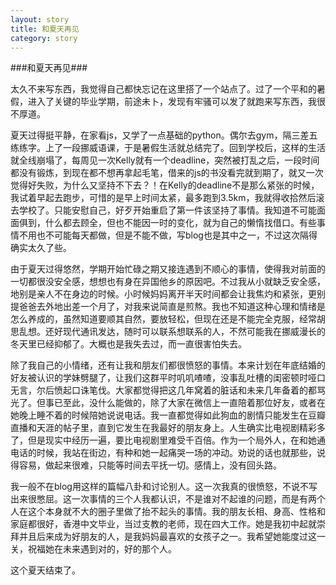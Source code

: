 ```yaml
---
layout: story
title: 和夏天再见
category: story
---
```

 
###和夏天再见###

太久不来写东西，我觉得自己都快忘记在这里搭了一个站点了。过了一个平和的暑假，进入了关键的毕业学期，前途未卜，发现有牢骚可以发了就跑来写东西，我很不厚道。

夏天过得挺平静，在家看js，又学了一点基础的python。偶尔去gym，隔三差五练练字。上了一段挪威语课，于是暑假生活就总结完了。回到学校后，这样的生活就全线崩塌了，每周见一次Kelly就有一个deadline，突然被打乱之后，一段时间都没有锻炼，到现在都不想再拿起毛笔，借来的js的书没看完就到期了，就又一次觉得好失败，为什么又坚持不下去？！在Kelly的deadline不是那么紧张的时候，我试着早起去跑步，可惜的是早上时间太紧，最多跑到3.5km，我就得收拾然后滚去学校了。只能安慰自己，好歹开始重启了第一件该坚持了事情。我知道不可能面面俱到，什么都去顾全，但也不能因一时的变化，就为自己的懒惰找借口。有些事情不用也不可能每天都做，但是不能不做，写blog也是其中之一，不过这次隔得确实太久了些。

由于夏天过得悠然，学期开始忙碌之期又接连遇到不顺心的事情，使得我对前面的一切都很没安全感，想想也有身在异国他乡的原因吧。不过我从小就缺乏安全感，地别是亲人不在身边的时候。小时候妈妈离开半天时间都会让我焦灼和紧张，更别提爸爸去外地出差一个月了，对我来说简直是煎熬。我也不知道这种心理和情绪是怎么养成的，虽然知道要顺其自然，要放轻松，但现在还是不能完全克服，经常胡思乱想。还好现代通讯发达，随时可以联系想联系的人，不然可能我在挪威漫长的冬天里已经抑郁了。大概也是我失去过，而一直很害怕失去。

除了我自己的小情绪，还有让我和朋友们都很愤怒的事情。本来计划在年底结婚的好友被认识的学妹劈腿了，让我们这群平时叽叽喳喳，没事乱吐槽的闺密顿时哑口无言，尔后愤起口诛笔伐。大家都觉得把这几年窝着的脏话和未来几年备着的都骂光了。但事已至此，没什么能做的，除了大家在微信上一直陪着那位好友，或者在她晚上睡不着的时候陪她说说电话。我一直都觉得如此狗血的剧情只能发生在豆瓣直播和天涯的帖子里，直到它发生在我最好的朋友身上。人生确实比电视剧精彩多了，但是现实中经历一遍，要比电视剧里难受千百倍。作为一个局外人，在和她通电话的时候，我站在街边，有种和她一起痛哭一场的冲动。劝说的话也就那些，说得容易，做起来很难，只能等时间去平抚一切。感情上，没有回头路。

我一般不在blog用这样的篇幅八卦和讨论别人。这一次我真的很愤怒，不说不写出来很憋屈。这一次事情的三个人我都认识，不是谁对不起谁的问题，而是有两个人在这个本身就不大的圈子里做了抬不起头的事情。我的朋友长相、身高、性格和家庭都很好，香港中文毕业，当过支教的老师，现在四大工作。她是我初中起就崇拜并且后来成为好朋友的人，是我妈妈最喜欢的女孩子之一。我希望她能度过这一关，祝福她在未来遇到对的，好的那个人。

这个夏天结束了。